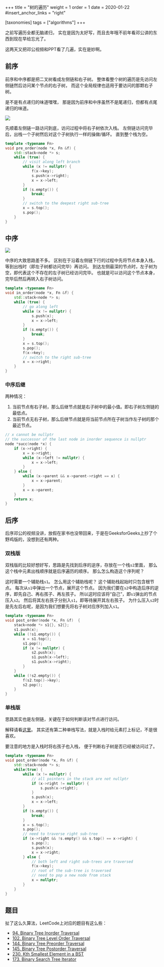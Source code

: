+++
title = "树的遍历"
weight = 1
order = 1
date = 2020-01-22
#insert_anchor_links = "right"

[taxonomies]
tags = ["algorithms"]
+++

之前写遍历全都无脑递归，
实在是因为太好写，而且去年哦不前年看邓公讲的东西到现在早给忘光了。

这两天又把邓公视频和PPT看了几遍，实在是妙啊。

## 前序

前序和中序都是把二叉树看成左侧链和右子树。
整体看整个树的遍历是先访问左侧链然后访问某个节点的右子树，
而这个全局规律也适用于要访问的那颗右子树。

是不是有点递归的味道嘿嘿，
那是因为前序和中序虽然不是尾递归，但都有点尾递归的味道。

![](https://raw.githubusercontent.com/vtta/assets/vtta.github.io/PicGo20200122141034.png)

先顺着左侧链一路访问到底，访问过程中将右子树依次入栈。
左侧链访问完毕后，出栈一个子树然后对这个子树执行一样的操做/循环。
直到整个栈为空。

```cpp
template <typename Fn>
void pre_order(node *x, Fn &f) {
    std::stack<node *> s;
    while (true) {
        // visit along left branch
        while (x != nullptr) {
            f(x->key);
            s.push(x->right);
            x = x->left;
        }
        if (s.empty()) {
            break;
        }
        // switch to the deepest right sub-tree
        x = s.top();
        s.pop();
    }
}
```

## 中序

![](https://raw.githubusercontent.com/vtta/assets/vtta.github.io/PicGo20200122141013.png)

中序的大致思路差不多。
区别在于沿着左侧链下行的过程中先将节点本身入栈，等到出栈时（即左子树都访问完毕）再访问。
到达左侧最深的节点时，左子树为空，即代表这个不存在的左子树已经访问完毕。
也就是可以访问这个节点本身，完毕后然后再转入右子树访问。

```cpp
template <typename Fn>
void in_order(node *x, Fn &f) {
    std::stack<node *> s;
    while (true) {
        // go along left
        while (x != nullptr) {
            s.push(x);
            x = x->left;
        }
        if (s.empty()) {
            break;
        }
        x = s.top();
        s.pop();
        f(x->key);
        // switch to the right sub-tree
        x = x->right;
    }
}
```

### 中序后继

两种情况：

1. 当前节点有右子树，那么后继节点就是右子树中的最小值。即右子树左侧链的最低点。
2. 当前节点无右子树，那么后继节点就是将当前节点所在子树当作左子树的那个最近节点。

```cpp
// x cannot be nullptr
// the successor of the last node in inorder sequence is nullptr 
node *succ(node *x) {
    if (x->right) {
        x = x->right;
        while (x->left != nullptr) {
            x = x->left;
        }
    } else {
        while (x->parent && x->parent->right == x) {
            x = x->parent;
        }
        x = x->parent;
    }
    return x;
}
```

## 后序

后序邓公的视频没讲，放假在家书也没带回来，于是在GeeksforGeeks上抄了个野鸡版的，没想到还有两种。

### 双栈版

双栈版的比较好想好写，思路是先找到后序的逆序，存放在一个栈`s2`里面，
那么这个栈中元素出栈顺序就是后序遍历的顺序。
那么怎么构造这个序列呢？

这时需要一个辅助栈`s1`。
怎么用这个辅助栈呢？
这个辅助栈起始时只包含根节点。
每次从`s1`中弹出一个节点，展开这个节点。
因为我们要在`s2`中构造后序的逆序，即先自己、再右孩子、再左孩子。
所以这时应该将“自己”，即`s1`弹出的节点压入`s2`。
然后将其左右孩子分别入`s1`，即等待展开其左右孩子。
为什么压入`s2`时是先左后右呢，是因为我们想要先将右子树对应序列加入`s1`。

```cpp
template <typename Fn>
void post_order(node *x, Fn &f)  {
    stack<node *> s1{}, s2{};
    s1.push(x);
    while (!s1.empty()) {
        x = s1.top();
        s1.pop();
        if (x != nullptr) {
            s2.push(x);
            s1.push(x->left);
            s1.push(x->right);
        }
    }
    while (!s2.empty()) {
        f(s2.top()->key);
        s2.pop();
    }
}
```

### 单栈版

思路其实也是左侧链，关键在于如何判断该对节点进行访问。

解释请看[这里](https://www.geeksforgeeks.org/iterative-postorder-traversal-using-stack/)。
其实还有第二种单栈写法，就是入栈时给元素打上标记，不是很喜欢。

要注意的地方是入栈时将右孩子也入栈，
便于判断右子树是否已经被访问过了。

```cpp
template <typename Fn>
void post_order(node *x, Fn &f) {
    std::stack<node *> s;
    while(true) {
        while (x != nullptr) {
            // all pointers in the stack are not nullptr
            if (x->right != nullptr) {
                s.push(x->right);
            }
            s.push(x);
            x = x->left;
        }
        if (s.empty()) {
            break;
        }
        x = s.top();
        s.pop();
        // need to traverse right sub-tree
        if (x->right && !s.empty() && s.top() == x->right) {
            s.pop();
            s.push(x);
            x = x->right;
        } else {
            // both left and right sub-trees are traversed
            f(x->key);
            // root of the sub-tree is traversed
            // need to pop a new node from stack
            x = nullptr;
        }
    }
}
```

## 题目

扯了这么久算法，LeetCode上对应的题目有这么些：
- [94. Binary Tree Inorder Traversal](https://leetcode.com/problems/binary-tree-inorder-traversal/)
- [102. Binary Tree Level Order Traversal](https://leetcode.com/problems/binary-tree-level-order-traversal/)
- [144. Binary Tree Preorder Traversal](https://leetcode.com/problems/binary-tree-preorder-traversal/)
- [145. Binary Tree Postorder Traversal](https://leetcode.com/problems/binary-tree-postorder-traversal/)
- [230. Kth Smallest Element in a BST](https://leetcode.com/problems/kth-smallest-element-in-a-bst/)
- [173. Binary Search Tree Iterator](https://leetcode.com/problems/binary-search-tree-iterator/)


